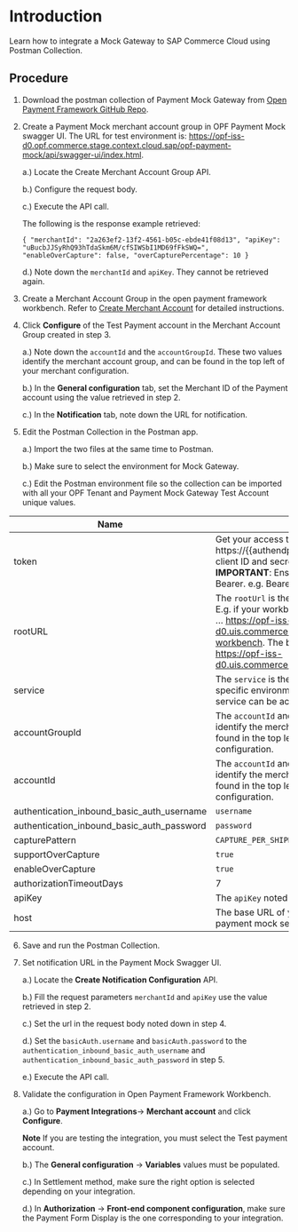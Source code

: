 # Introduction
Learn how to integrate a Mock Gateway to SAP Commerce Cloud using Postman Collection.

## Procedure
1.	Download the postman collection of Payment Mock Gateway from [Open Payment Framework GitHub Repo](https://github.com/opf-postman/commerce-cloud-open-payment-integration/tree/main/postman/paymentmock/Full%20Page).
   
2.	Create a Payment Mock merchant account group in OPF Payment Mock swagger UI. The URL for test environment is: <https://opf-iss-d0.opf.commerce.stage.context.cloud.sap/opf-payment-mock/api/swagger-ui/index.html>. 
   
    a.) Locate the Create Merchant Account Group API.
   
    b.) Configure the request body.
   
    c.) Execute the API call.
  	
   	The following is the response example retrieved:
  	
  	``{
  "merchantId": "2a263ef2-13f2-4561-b05c-ebde41f08d13",
  "apiKey": "uBucbJJSyRhQ93hTdaSkm6M/cfSIWSbI1MD69fFkSWQ=",
  "enableOverCapture": false,
  "overCapturePercentage": 10
  }
``
  	
    d.) Note down the ``merchantId`` and ``apiKey``. They cannot be retrieved again.

3. Create a Merchant Account Group in the open payment framework workbench. Refer to [Create Merchant Account](https://help.sap.com/docs/SAP_COMMERCE_CLOUD_PUBLIC_CLOUD/0996ba68e5794b8ab51db8d25d4c9f8a/20a64f954df1425391757759011e7e6b.html)  for detailed instructions.
4. Click **Configure** of the Test Payment account in the Merchant Account Group created in step 3.

   a.) Note down the ``accountId`` and the ``accountGroupId``. These two values identify the merchant account group, and can be found in the top left of your merchant configuration.
   
   b.) In the **General configuration** tab, set the Merchant ID of the Payment account using the value retrieved in step 2.

   c.) In the **Notification** tab, note down the URL for notification.
   
5. Edit the Postman Collection in the Postman app.

   a.) Import the two files at the same time to Postman.

   b.) Make sure to select the environment for Mock Gateway.

   c.) Edit the Postman environment file so the collection can be imported with all your OPF Tenant and Payment Mock Gateway Test Account unique values.
   
| Name                                                                                 | Description                                                  
| ------------------------------------------------------------------------------------ | ------------------------------------------------------------------ |
| token                                                                                | Get your access token using the auth endpoint https://{{authendpoint}}/oauth2/token and client ID and secret obtained from BTP Cockpit. **IMPORTANT**: Ensure the value is prefixed with Bearer. e.g. Bearer {{token}}.  |                  
| rootURL                                                                              | The ``rootUrl`` is the ``BASE URL`` of your OPF tenant.  E.g. if your workbench/OPF cockpit url was this … https://opf-iss-d0.uis.commerce.stage.context.cloud.sap/opf-workbench. The base Url would be: https://opf-iss-d0.uis.commerce.stage.context.cloud.sap.| 
| service                                                                              | The ``service`` is the name of your OPF service in specific environment. It can be empty if the service can be accessed directly via root URL.|                 
| accountGroupId                                                                       | The ``accountId`` and ``accountGroupId`` values identify the merchant account group can be found in the top left of your merchant configuration.|                  
| accountId                                                                            | The ``accountId`` and ``accountGroupId`` values identify the merchant account group can be found in the top left of your merchant configuration.|                                                                          
| authentication_inbound_basic_auth_username                                           | ``username``|                  
| authentication_inbound_basic_auth_password                                           | ``password``|                  
| capturePattern                                                                       | ``CAPTURE_PER_SHIPMENT``|                  
| supportOverCapture                                                                   | ``true``|                  
| enableOverCapture                                                                    | ``true``|                  
| authorizationTimeoutDays                                                             | 7   |                  
| apiKey                                                                               | The ``apiKey`` noted down in step 2.|                  
| host                                                                                 | The base URL of your tenant account in OPF payment mock service.|                  
              
6. Save and run the Postman Collection.
   
7. Set notification URL in the Payment Mock Swagger UI.
   
   a.) Locate the **Create Notification Configuration** API.
   
   b.) Fill the request parameters ``merchantId`` and ``apiKey`` use the value retrieved in step 2.
   
   c.) Set the url in the request body noted down in step 4.
   
   d.) Set the ``basicAuth.username`` and ``basicAuth.password`` to the ``authentication_inbound_basic_auth_username`` and ``authentication_inbound_basic_auth_password`` in step 5.
   
   e.) Execute the API call.

8. Validate the configuration in Open Payment Framework Workbench.

   a.) Go to **Payment Integrations**-> **Merchant account** and click **Configure**.

      **Note**
      If you are testing the integration, you must select the Test payment account.

    b.) The **General configuration** -> **Variables** values must be populated.

    c.) In Settlement method, make sure the right option is selected depending on your integration.
   
    d.) In **Authorization** -> **Front-end component configuration**, make sure the Payment Form Display is the one corresponding to your integration.





      





